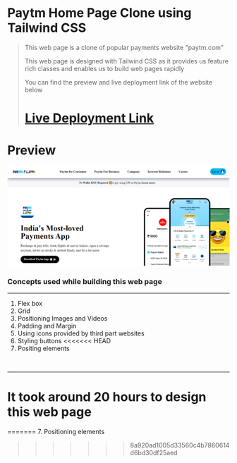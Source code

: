 # Paytm Home Page Clone using Tailwind CSS

> This web page is a clone of popular payments website "paytm.com"
>
> This web page is designed with Tailwind CSS as it provides us feature rich classes and enables us to build web pages rapidly
>
> You can find the preview and live deployment link of the website below
>
> # [Live Deployment Link](https://paytm-home-page-raj.netlify.app/)

# Preview

![Preview Image](./assets/paytm_preview.png)


### Concepts used while building this web page

<hr>

1. Flex box
2. Grid
3. Positioning Images and Videos
4. Padding and Margin
5. Using icons provided by third part websites
6. Styling buttons
<<<<<<< HEAD
7. Positing elements

<br>

<hr>

# It took around 20 hours to design this web page
=======
7. Positioning elements
>>>>>>> 8a920ad1005d33560c4b7860614d6bd30df25aed
